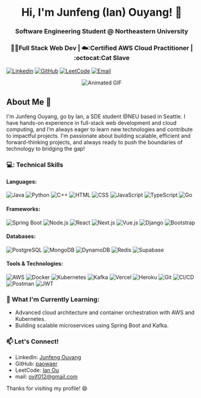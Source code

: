 <h1 align="center">Hi, I'm Junfeng (Ian) Ouyang! 🚀</h1>
<h3 align="center">Software Engineering Student @ Northeastern University</h3>
<h3 align="center">👨‍💻Full Stack Web Dev | ☁️:Certified AWS Cloud Practitioner | :octocat:Cat Slave </h3>

[![Linkedin](https://img.shields.io/badge/-LinkedIn-blue?style=flat&logo=Linkedin&logoColor=white&link=http://www.linkedin.com/in/ian-ou-8b4906295)](http://www.linkedin.com/in/ian-ou-8b4906295)
[![GitHub](https://img.shields.io/badge/-GitHub-181717?style=flat&logo=GitHub&logoColor=white&link=https://github.com/)](https://github.com/)
[![LeetCode](https://img.shields.io/badge/-LeetCode-FFA116?style=flat&logo=LeetCode&logoColor=white&link=https://leetcode.com/u/oyjf012/)](https://leetcode.com/u/oyjf012/)
[![Email](https://img.shields.io/badge/-Email-c14438?style=flat&logo=Gmail&logoColor=white&link=mailto:oyjf012@gmail.com)](mailto:oyjf012@gmail.com)

<p align="center">
  <img src="https://pa1.narvii.com/6580/8098c6e9207376889eeb0532d9f5a0723c4d73f5_hq.gif" alt="Animated GIF" />
</p>

## About Me :wave:

I'm Junfeng Ouyang, go by Ian, a SDE student @NEU based in Seattle. I have hands-on experience in full-stack web development and cloud computing, and I’m always eager to learn new technologies and contribute to impactful projects. 
I'm passionate about building scalable, efficient and forward-thinking projects, and always ready to push the boundaries of technology to bridging the gap!

### 💻: Technical Skills

#### Languages:
![Java](https://img.shields.io/badge/-Java-007396?style=flat-square&logo=java&logoColor=white)
![Python](https://img.shields.io/badge/-Python-3776AB?style=flat-square&logo=python&logoColor=ffff4a)
![C++](https://img.shields.io/badge/-C++-00599C?style=flat-square&logo=cplusplus&logoColor=white)
![HTML](https://img.shields.io/badge/-HTML-E34F26?style=flat-square&logo=html5&logoColor=white)
![CSS](https://img.shields.io/badge/-CSS-1572B6?style=flat-square&logo=css3&logoColor=white)
![JavaScript](https://img.shields.io/badge/-JavaScript-F7DF1C?style=flat-square&logo=javascript&logoColor=black)
![TypeScript](https://img.shields.io/badge/-TypeScript-007ACC?style=flat-square&logo=typescript&logoColor=white)
![Go](https://img.shields.io/badge/-Go-00ADD8?style=flat-square&logo=go&logoColor=white)

#### Frameworks:
![Spring Boot](https://img.shields.io/badge/-Spring%20Boot-6DB33F?style=flat-square&logo=spring&logoColor=white)
![Node.js](https://img.shields.io/badge/-Node.js-339933?style=flat-square&logo=nodedotjs&logoColor=white)
![React](https://img.shields.io/badge/-React-61DAFB?style=flat-square&logo=react&logoColor=white)
![Next.js](https://img.shields.io/badge/-Next.js-000000?style=flat-square&logo=nextdotjs&logoColor=white)
![Vue.js](https://img.shields.io/badge/-Vue.js-4FC08D?style=flat-square&logo=vuedotjs&logoColor=white)
![Django](https://img.shields.io/badge/-Django-092E20?style=flat-square&logo=django&logoColor=white)
![Bootstrap](https://img.shields.io/badge/-Bootstrap-563D7C?style=flat-square&logo=bootstrap&logoColor=white)

#### Databases:
![PostgreSQL](https://img.shields.io/badge/-PostgreSQL-336791?style=flat-square&logo=postgresql&logoColor=white)
![MongoDB](https://img.shields.io/badge/-MongoDB-47A248?style=flat-square&logo=mongodb&logoColor=white)
![DynamoDB](https://img.shields.io/badge/-DynamoDB-4053D6?style=flat-square&logo=amazondynamodb&logoColor=white)
![Redis](https://img.shields.io/badge/-Redis-DC382D?style=flat-square&logo=redis&logoColor=white)
![Supabase](https://img.shields.io/badge/-Supabase-3ECF8E?style=flat-square&logo=supabase&logoColor=white)

#### Tools & Technologies:
![AWS](https://img.shields.io/badge/-AWS-232F3E?style=flat-square&logo=amazon-aws&logoColor=white)
![Docker](https://img.shields.io/badge/-Docker-2496ED?style=flat-square&logo=docker&logoColor=white)
![Kubernetes](https://img.shields.io/badge/-Kubernetes-326CE5?style=flat-square&logo=kubernetes&logoColor=white)
![Kafka](https://img.shields.io/badge/-Kafka-231F20?style=flat-square&logo=apache-kafka&logoColor=white)
![Vercel](https://img.shields.io/badge/-Vercel-000000?style=flat-square&logo=vercel&logoColor=white)
![Heroku](https://img.shields.io/badge/-Heroku-430098?style=flat-square&logo=heroku&logoColor=white)
![Git](https://img.shields.io/badge/-Git-F05032?style=flat-square&logo=git&logoColor=white)
![CI/CD](https://img.shields.io/badge/-CI%2FCD-007ACC?style=flat-square&logo=gitlab&logoColor=white)
![Postman](https://img.shields.io/badge/-Postman-FF6C37?style=flat-square&logo=postman&logoColor=white)
![JWT](https://img.shields.io/badge/-JWT-000000?style=flat-square&logo=json-web-tokens&logoColor=white)

### 🌱 What I'm Currently Learning:
- Advanced cloud architecture and container orchestration with AWS and Kubernetes.
- Building scalable microservices using Spring Boot and Kafka.

### 📫 Let's Connect!
- LinkedIn: [Junfeng Ouyang](http://www.linkedin.com/in/ian-ou-8b4906295)
- GitHub: [paowaer](https://github.com/)
- LeetCode: [Ian Ou](https://leetcode.com/u/oyjf012/)
- mail: [oyjf012@gmail.com](mailto:oyjf012@gmail.com)

Thanks for visiting my profile! 😄
